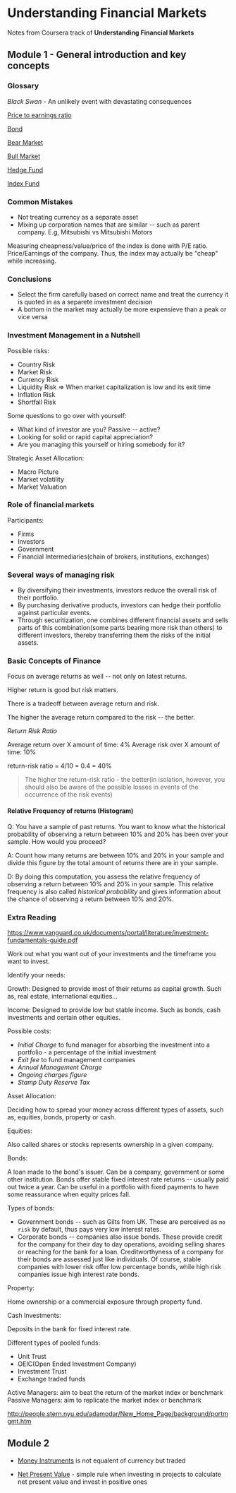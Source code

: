 # Understanding Financial Markets

Notes from Coursera track of **Understanding Financial Markets**

## Module 1 - General introduction and key concepts

### Glossary

*Black Swan* - An unlikely event with devastating consequences

[Price to earnings ratio](https://www.investopedia.com/terms/p/price-earningsratio.asp)

[Bond](https://www.investopedia.com/terms/b/bond.asp)

[Bear Market](https://www.investopedia.com/terms/b/bearmarket.asp)

[Bull Market](https://www.investopedia.com/terms/b/bullmarket.asp)

[Hedge Fund](https://www.investopedia.com/terms/h/hedgefund.asp)

[Index Fund](https://www.investopedia.com/terms/i/indexfund.asp)

### Common Mistakes

- Not treating currency as a separate asset
- Mixing up corporation names that are similar -- such as parent company. E.g, Mitsubishi vs Mitsubishi Motors

Measuring cheapness/value/price of the index is done with P/E ratio. Price/Earnings of the company. Thus, the index may actually be "cheap" while increasing.

### Conclusions

- Select the firm carefully based on correct name and treat the currency it is quoted in as a separete investment decision
- A bottom in the market may actually be more expensieve than a peak or vice versa

### Investment Management in a Nutshell

Possible risks:

- Country Risk
- Market Risk
- Currency Risk
- Liquidity Risk => When market capitalization is low and its exit time
- Inflation Risk
- Shortfall Risk

Some questions to go over with yourself:

- What kind of investor are you? Passive -- active?
- Looking for solid or rapid capital appreciation?
- Are you managing this yourself or hiring somebody for it?

Strategic Asset Allocation:

- Macro Picture
- Market volatility
- Market Valuation

### Role of financial markets

Participants:

- Firms
- Investors
- Government
- Financial Intermediaries(chain of brokers, institutions, exchanges)

### Several ways of managing risk

- By diversifying their investments, investors reduce the overall risk of their portfolio. 
- By purchasing derivative products, investors can hedge their portfolio against particular events.
- Through securitization, one combines different financial assets and sells parts of this combination(some parts bearing more risk than others) to different investors, thereby transferring them the risks of the initial assets.

### Basic Concepts of Finance

Focus on average returns as well -- not only on latest returns.

Higher return is good but risk matters.

There is a tradeoff between average return and risk.

The higher the average return compared to the risk -- the better.

*Return Risk Ratio*

Average return over X amount of time: 4%
Average risk over X amount of time: 10%

return-risk ratio = 4/10 = 0.4 = 40%

> The higher the return-risk ratio - the better(in isolation, however, you should also be aware of the possible losses in events of the occurrence of the risk events)

#### Relative Frequency of returns (Histogram)

Q: You have a sample of past returns. You want to know what the historical probability of observing a return between 10% and 20% has been over your sample. How would you proceed?

A: Count how many returns are between 10% and 20% in your sample and divide this figure by the total amount of returns there are in your sample.

D: By doing this computation, you assess the relative frequency of observing a return between 10% and 20% in your sample. This relative frequency is also called *historical probability* and gives information about the chance of observing a return between 10% and 20%.

### Extra Reading

https://www.vanguard.co.uk/documents/portal/literature/investment-fundamentals-guide.pdf

Work out what you want out of your investments and the timeframe you want to invest.

Identify your needs:

Growth: Designed to provide most of their returns as capital growth. Such as, real estate, international equities...

Income: Designed to provide low but stable income. Such as bonds, cash investments and certain other equities.

Possible costs:

- *Initial Charge* to fund manager for absorbing the investment into a portfolio - a percentage of the initial investment
- *Exit fee* to fund management companies
- *Annual Management Charge*
- *Ongoing charges figure*
- *Stamp Duty Reserve Tax*

Asset Allocation:

Deciding how to spread your money across different types of assets, such as, equities, bonds, property or cash.

Equities:

Also called shares or stocks represents ownership in a given company.

Bonds:

A loan made to the bond's issuer. Can be a company, government or some other institution. Bonds offer stable fixed interest rate returns -- usually paid out twice a year. Can be useful in a portfolio with fixed payments to have some reassurance when equity prices fall.

Types of bonds:

- Government bonds -- such as Gilts from UK. These are perceived as `no risk` by default, thus pays very low interest rates.
- Corporate bonds -- companies also issue bonds. These provide credit for the company for their day to day operations, avoiding selling shares or reaching for the bank for a loan. Creditworthyness of a company for their bonds are assessed just like individuals. Of course, stable companies with lower risk offer low percentage bonds, while high risk companies issue high interest rate bonds.

Property:

Home ownership or a commercial exposure through property fund.

Cash Investments:

Deposits in the bank for fixed interest rate.

Different types of pooled funds:

- Unit Trust
- OEIC(Open Ended Investment Company)
- Investment Trust
- Exchange traded funds

Active Managers: aim to beat the return of the market index or benchmark
Passive Managers: aim to replicate the market index or benchmark

http://people.stern.nyu.edu/adamodar/New_Home_Page/background/portmgmt.htm

## Module 2

- [Money Instruments](https://www.thebalance.com/money-market-instruments-types-role-in-financial-crisis-3305528) is not equalent of currency but traded

- [Net Present Value](https://www.investopedia.com/terms/n/npv.asp) - simple rule when investing in projects to calculate net present value and invest in positive ones

